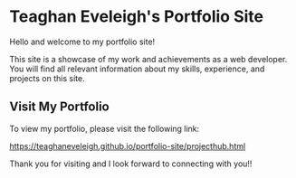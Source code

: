 # Teaghan Eveleigh's Portfolio Site

Hello and welcome to my portfolio site!

This site is a showcase of my work and achievements as a web developer. You will find all relevant information about my skills, experience, and projects on this site.

## Visit My Portfolio

To view my portfolio, please visit the following link:

https://teaghaneveleigh.github.io/portfolio-site/projecthub.html

Thank you for visiting and I look forward to connecting with you!!


